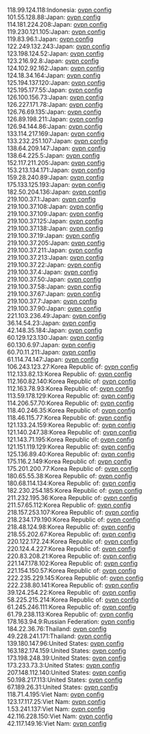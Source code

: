 118.99.124.118:Indonesia: [ovpn config](vpn/118_99_124_118.ovpn)  
101.55.128.88:Japan: [ovpn config](vpn/101_55_128_88.ovpn)  
114.181.224.208:Japan: [ovpn config](vpn/114_181_224_208.ovpn)  
119.230.121.105:Japan: [ovpn config](vpn/119_230_121_105.ovpn)  
119.83.96.1:Japan: [ovpn config](vpn/119_83_96_1.ovpn)  
122.249.132.243:Japan: [ovpn config](vpn/122_249_132_243.ovpn)  
123.198.124.52:Japan: [ovpn config](vpn/123_198_124_52.ovpn)  
123.216.92.8:Japan: [ovpn config](vpn/123_216_92_8.ovpn)  
124.102.92.162:Japan: [ovpn config](vpn/124_102_92_162.ovpn)  
124.18.34.164:Japan: [ovpn config](vpn/124_18_34_164.ovpn)  
125.194.137.120:Japan: [ovpn config](vpn/125_194_137_120.ovpn)  
125.195.177.55:Japan: [ovpn config](vpn/125_195_177_55.ovpn)  
126.100.156.73:Japan: [ovpn config](vpn/126_100_156_73.ovpn)  
126.227.171.78:Japan: [ovpn config](vpn/126_227_171_78.ovpn)  
126.76.69.135:Japan: [ovpn config](vpn/126_76_69_135.ovpn)  
126.89.198.211:Japan: [ovpn config](vpn/126_89_198_211.ovpn)  
126.94.144.86:Japan: [ovpn config](vpn/126_94_144_86.ovpn)  
133.114.217.169:Japan: [ovpn config](vpn/133_114_217_169.ovpn)  
133.232.251.107:Japan: [ovpn config](vpn/133_232_251_107.ovpn)  
138.64.209.147:Japan: [ovpn config](vpn/138_64_209_147.ovpn)  
138.64.225.5:Japan: [ovpn config](vpn/138_64_225_5.ovpn)  
152.117.211.205:Japan: [ovpn config](vpn/152_117_211_205.ovpn)  
153.213.134.171:Japan: [ovpn config](vpn/153_213_134_171.ovpn)  
159.28.240.89:Japan: [ovpn config](vpn/159_28_240_89.ovpn)  
175.133.125.193:Japan: [ovpn config](vpn/175_133_125_193.ovpn)  
182.50.204.136:Japan: [ovpn config](vpn/182_50_204_136.ovpn)  
219.100.37.1:Japan: [ovpn config](vpn/219_100_37_1.ovpn)  
219.100.37.108:Japan: [ovpn config](vpn/219_100_37_108.ovpn)  
219.100.37.109:Japan: [ovpn config](vpn/219_100_37_109.ovpn)  
219.100.37.125:Japan: [ovpn config](vpn/219_100_37_125.ovpn)  
219.100.37.138:Japan: [ovpn config](vpn/219_100_37_138.ovpn)  
219.100.37.19:Japan: [ovpn config](vpn/219_100_37_19.ovpn)  
219.100.37.205:Japan: [ovpn config](vpn/219_100_37_205.ovpn)  
219.100.37.211:Japan: [ovpn config](vpn/219_100_37_211.ovpn)  
219.100.37.213:Japan: [ovpn config](vpn/219_100_37_213.ovpn)  
219.100.37.22:Japan: [ovpn config](vpn/219_100_37_22.ovpn)  
219.100.37.4:Japan: [ovpn config](vpn/219_100_37_4.ovpn)  
219.100.37.50:Japan: [ovpn config](vpn/219_100_37_50.ovpn)  
219.100.37.58:Japan: [ovpn config](vpn/219_100_37_58.ovpn)  
219.100.37.67:Japan: [ovpn config](vpn/219_100_37_67.ovpn)  
219.100.37.7:Japan: [ovpn config](vpn/219_100_37_7.ovpn)  
219.100.37.90:Japan: [ovpn config](vpn/219_100_37_90.ovpn)  
221.103.236.49:Japan: [ovpn config](vpn/221_103_236_49.ovpn)  
36.14.54.23:Japan: [ovpn config](vpn/36_14_54_23.ovpn)  
42.148.35.184:Japan: [ovpn config](vpn/42_148_35_184.ovpn)  
60.129.123.130:Japan: [ovpn config](vpn/60_129_123_130.ovpn)  
60.130.6.97:Japan: [ovpn config](vpn/60_130_6_97.ovpn)  
60.70.11.211:Japan: [ovpn config](vpn/60_70_11_211.ovpn)  
61.114.74.147:Japan: [ovpn config](vpn/61_114_74_147.ovpn)  
106.243.123.27:Korea Republic of: [ovpn config](vpn/106_243_123_27.ovpn)  
112.133.82.13:Korea Republic of: [ovpn config](vpn/112_133_82_13.ovpn)  
112.160.82.140:Korea Republic of: [ovpn config](vpn/112_160_82_140.ovpn)  
112.163.78.93:Korea Republic of: [ovpn config](vpn/112_163_78_93.ovpn)  
113.59.178.129:Korea Republic of: [ovpn config](vpn/113_59_178_129.ovpn)  
114.206.57.70:Korea Republic of: [ovpn config](vpn/114_206_57_70.ovpn)  
118.40.246.35:Korea Republic of: [ovpn config](vpn/118_40_246_35.ovpn)  
118.46.115.77:Korea Republic of: [ovpn config](vpn/118_46_115_77.ovpn)  
121.133.24.159:Korea Republic of: [ovpn config](vpn/121_133_24_159.ovpn)  
121.140.247.38:Korea Republic of: [ovpn config](vpn/121_140_247_38.ovpn)  
121.143.71.195:Korea Republic of: [ovpn config](vpn/121_143_71_195.ovpn)  
121.151.119.129:Korea Republic of: [ovpn config](vpn/121_151_119_129.ovpn)  
125.136.89.40:Korea Republic of: [ovpn config](vpn/125_136_89_40.ovpn)  
175.116.2.149:Korea Republic of: [ovpn config](vpn/175_116_2_149.ovpn)  
175.201.200.77:Korea Republic of: [ovpn config](vpn/175_201_200_77.ovpn)  
180.65.55.38:Korea Republic of: [ovpn config](vpn/180_65_55_38.ovpn)  
180.68.114.134:Korea Republic of: [ovpn config](vpn/180_68_114_134.ovpn)  
182.230.254.185:Korea Republic of: [ovpn config](vpn/182_230_254_185.ovpn)  
211.232.195.36:Korea Republic of: [ovpn config](vpn/211_232_195_36.ovpn)  
211.57.65.112:Korea Republic of: [ovpn config](vpn/211_57_65_112.ovpn)  
218.157.253.107:Korea Republic of: [ovpn config](vpn/218_157_253_107.ovpn)  
218.234.179.190:Korea Republic of: [ovpn config](vpn/218_234_179_190.ovpn)  
218.48.124.98:Korea Republic of: [ovpn config](vpn/218_48_124_98.ovpn)  
218.55.202.67:Korea Republic of: [ovpn config](vpn/218_55_202_67.ovpn)  
220.122.172.24:Korea Republic of: [ovpn config](vpn/220_122_172_24.ovpn)  
220.124.4.227:Korea Republic of: [ovpn config](vpn/220_124_4_227.ovpn)  
220.83.208.21:Korea Republic of: [ovpn config](vpn/220_83_208_21.ovpn)  
221.147.178.102:Korea Republic of: [ovpn config](vpn/221_147_178_102.ovpn)  
221.154.150.57:Korea Republic of: [ovpn config](vpn/221_154_150_57.ovpn)  
222.235.229.145:Korea Republic of: [ovpn config](vpn/222_235_229_145.ovpn)  
222.238.80.141:Korea Republic of: [ovpn config](vpn/222_238_80_141.ovpn)  
39.124.254.22:Korea Republic of: [ovpn config](vpn/39_124_254_22.ovpn)  
58.225.215.214:Korea Republic of: [ovpn config](vpn/58_225_215_214.ovpn)  
61.245.246.111:Korea Republic of: [ovpn config](vpn/61_245_246_111.ovpn)  
61.79.238.113:Korea Republic of: [ovpn config](vpn/61_79_238_113.ovpn)  
178.163.94.9:Russian Federation: [ovpn config](vpn/178_163_94_9.ovpn)  
184.22.36.76:Thailand: [ovpn config](vpn/184_22_36_76.ovpn)  
49.228.241.171:Thailand: [ovpn config](vpn/49_228_241_171.ovpn)  
139.180.147.96:United States: [ovpn config](vpn/139_180_147_96.ovpn)  
163.182.174.159:United States: [ovpn config](vpn/163_182_174_159.ovpn)  
173.198.248.39:United States: [ovpn config](vpn/173_198_248_39.ovpn)  
173.233.73.3:United States: [ovpn config](vpn/173_233_73_3.ovpn)  
207.148.112.140:United States: [ovpn config](vpn/207_148_112_140.ovpn)  
50.198.217.113:United States: [ovpn config](vpn/50_198_217_113.ovpn)  
67.189.26.31:United States: [ovpn config](vpn/67_189_26_31.ovpn)  
118.71.4.195:Viet Nam: [ovpn config](vpn/118_71_4_195.ovpn)  
123.17.117.25:Viet Nam: [ovpn config](vpn/123_17_117_25.ovpn)  
1.53.241.137:Viet Nam: [ovpn config](vpn/1_53_241_137.ovpn)  
42.116.228.150:Viet Nam: [ovpn config](vpn/42_116_228_150.ovpn)  
42.117.149.16:Viet Nam: [ovpn config](vpn/42_117_149_16.ovpn)  
